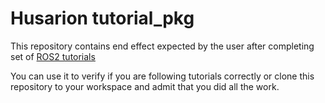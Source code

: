 # Husarion tutorial_pkg #

This repository contains end effect expected by the user after completing set of [ROS2 tutorials](https://husarion.com/tutorials/ros2-tutorials/1-ros2-introduction/)


You can use it to verify if you are following tutorials correctly or clone this repository to your workspace and admit that you did all the work.